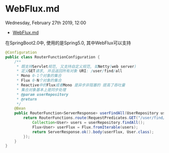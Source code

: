 # WebFlux.md
Wednesday, February 27th 2019, 12:00


<!-- @import "[TOC]" {cmd="toc" depthFrom=1 depthTo=6 orderedList=false} -->
<!-- code_chunk_output -->

* [WebFlux.md](#webfluxmd)

<!-- /code_chunk_output -->


在SpringBoot2.0中, 使用的是Spring5.0, 其中WebFlux可以支持

```java
@Configuration
public class RouterFunctionConfiguration {
    /**
     * 既支持Servlet规范, 又支持自定义规范, 如Netty(web server)
     * 定义GET请求, 并且返回所有对象 URI: /user/find/all
     * Mono 0-1个对象的集合
     * Flux 0-N个对象的集合
     * Reactive中的Flux或者Mono 是异步非阻塞的 提高了吞吐量
     * 集合对象基本上是同步处理
     * @param userRepository
     * @return
     */
    @Bean
    public RouterFunction<ServerResponse> userFindAll(UserRepository userRepository) {
        return RouterFunctions.route(RequestPredicates.GET("/user/find/all"), requests -> {
            Collection<User> users = userRepository.findAll();
            Flux<User> userFlux = Flux.fromIterable(users);
            return ServerResponse.ok().body(userFlux, User.class);
        });
    }
}
```
